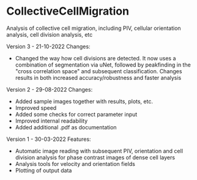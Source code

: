 # CollectiveCellMigration
Analysis of collective cell migration, including PIV, cellular orientation analysis, cell division analysis, etc

Version 3 - 21-10-2022
Changes:
  - Changed the way how cell divisions are detected. It now uses a combination of segmentation via uNet, followed by peakfinding in the "cross correlation space" and subsequent classification. Changes results in both increased accuracy/robustness and faster analysis

Version 2 - 29-08-2022
Changes:
- Added sample images together with results, plots, etc.
- Improved speed
- Added some checks for correct parameter input
- Improved internal readability
- Added additional .pdf as documentation

Version 1 - 30-03-2022
Features:
- Automatic image reading with subsequent PIV, orientation and cell division analysis for phase contrast images of dense cell layers
- Analysis tools for velocity and orientation fields
- Plotting of output data

